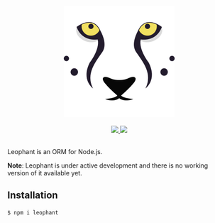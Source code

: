 <div align="center">
  <img src="https://github.com/leophant/leophant/raw/master/resources/logo.png" width="250" height="250">
  <br>
  <br>
  <a href="https://david-dm.org/leophant/leophant">
    <img src="https://david-dm.org/leophant/leophant.svg">
  </a>
  <a href="http://stackoverflow.com/questions/tagged/leophant">
    <img src="https://img.shields.io/badge/stackoverflow-leophant-blue.svg">
  </a>
  <br>
  <br>
</div>

Leophant is an ORM for Node.js.

**Note**: Leophant is under active development and there is no working version of it available yet.

## Installation

```bash
$ npm i leophant
```
